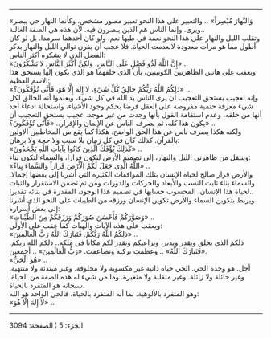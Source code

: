 ------------------------------------------------------------------------

«وَالنَّهارَ مُبْصِراً» .. والتعبير على هذا النحو تعبير مصور مشخص. وكأنما النهار
حي يبصر ويرى. وإنما الناس هم الذين يبصرون فيه. لأن هذه هي الصفة
الغالبة..  
وتقلب الليل والنهار على هذا النحو نعمة في طيها نعم. ولو كان أحدهما
سرمدا. بل لو كان أطول مما هو مرات معدودة لانعدمت الحياة. فلا عجب أن يقرن
توالي الليل والنهار بذكر الفضل الذي لا يشكره أكثر الناس:  
«إِنَّ اللَّهَ لَذُو فَضْلٍ عَلَى النَّاسِ، وَلكِنَّ أَكْثَرَ النَّاسِ لا يَشْكُرُونَ» ..  
ويعقب على هاتين الظاهرتين الكونيتين، بأن الذي خلقهما هو الذي يكون إلها
يستحق هذا الاسم العظيم:  
«ذلِكُمُ اللَّهُ رَبُّكُمْ خالِقُ كُلِّ شَيْءٍ، لا إِلهَ إِلَّا هُوَ، فَأَنَّى تُؤْفَكُونَ؟» ..  
وإنه لعجيب يستحق التعجيب أن يرى الناس يد الله في كل شيء، ويعلموا أنه
الخالق لكل شيء معرفة حتمية مفروضة على العقل فرضا بحكم وجود الأشياء،
واستحالة ادعاء أحد أنها من خلقه، وعدم استقامة القول بأنها وجدت من غير
موجد. عجيب يستحق التعجيب أن يكون هذا كله، ثم يصرف الناس عن الإيمان
والإقرار.. «فَأَنَّى تُؤْفَكُونَ؟» ..  
ولكنه هكذا يصرف ناس عن هذا الحق الواضح. هكذا كما يقع من المخاطبين
الأولين بالقرآن. كذلك كان في كل زمان بلا سبب ولا حجة ولا برهان:  
«كَذلِكَ يُؤْفَكُ الَّذِينَ كانُوا بِآياتِ اللَّهِ يَجْحَدُونَ» ..  
وينتقل من ظاهرتي الليل والنهار، إلى تصميم الأرض لتكون قرارا، والسماء
لتكون بناء:  
«اللَّهُ الَّذِي جَعَلَ لَكُمُ الْأَرْضَ قَراراً وَالسَّماءَ بِناءً» ..  
والأرض قرار صالح لحياة الإنسان بتلك الموافقات الكثيرة التي أشرنا إلى
بعضها إجمالا. والسماء بناء ثابت النسب والأبعاد والحركات والدورات ومن ثم
تضمن الاستقرار والثبات لحياة هذا الإنسان، المحسوب حسابها في تصميم هذا
الوجود، المقدرة في بنائه تقديرا..  
ويربط بتكوين السماء والأرض تكوين الإنسان ورزقه من الطيبات على النحو الذي
أشرنا إلى بعض أسراره:  
«وَصَوَّرَكُمْ فَأَحْسَنَ صُوَرَكُمْ وَرَزَقَكُمْ مِنَ الطَّيِّباتِ» ..  
ويعقب على هذه الآيات والهبات كما عقب على الأولى:  
«ذلِكُمُ اللَّهُ رَبُّكُمْ. فَتَبارَكَ اللَّهُ رَبُّ الْعالَمِينَ» ..  
ذلكم الذي يخلق ويقدر ويدبر، ويراعيكم ويقدر لكم مكانا في ملكه.. ذلكم الله
ربكم. «فَتَبارَكَ اللَّهُ» .. وعظمت بركته وتضاعفت. «رَبُّ الْعالَمِينَ» .. أجمعين.  
«هُوَ الْحَيُّ» ..  
أجل. هو وحده الحي. الحي حياة ذاتية غير مكسوبة ولا مخلوقة. وغير مبتدئة
ولا منتهية. وغير حائلة ولا زائلة. وغير متقلبة ولا متغيرة. وما من شيء له
هذه الصفة من الحياة. سبحانه هو المتفرد بالحياة.  
وهو المتفرد بالألوهية. بما أنه المتفرد بالحياة. فالحي الواحد هو الله:  
«لا إِلهَ إِلَّا هُوَ» ..

------------------------------------------------------------------------

الجزء: 5 ¦ الصفحة: 3094
